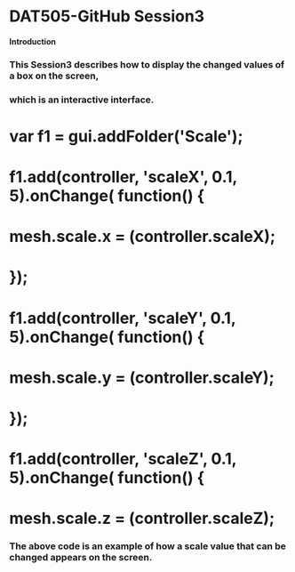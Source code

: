 # DAT505-GitHub Session3
#### Introduction
### This Session3 describes how to display the changed values of a box on the screen,
### which is an interactive interface.
#  var f1 = gui.addFolder('Scale');
#  f1.add(controller, 'scaleX', 0.1, 5).onChange( function() {
#    mesh.scale.x = (controller.scaleX);
#  });
#  f1.add(controller, 'scaleY', 0.1, 5).onChange( function() {
#    mesh.scale.y = (controller.scaleY);
#  });
#  f1.add(controller, 'scaleZ', 0.1, 5).onChange( function() {
#    mesh.scale.z = (controller.scaleZ);
### The above code is an example of how a scale value that can be changed appears on the screen.
